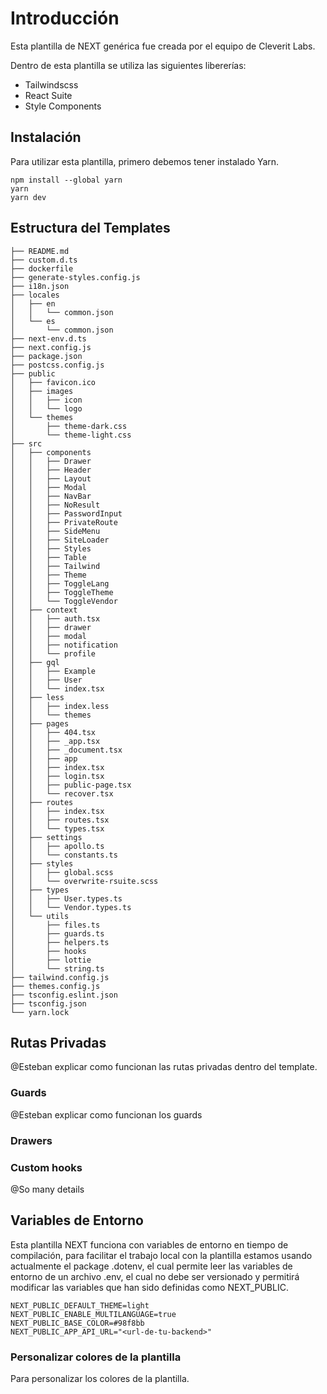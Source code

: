 # Introducción

Esta plantilla de NEXT genérica fue creada por el equipo de Cleverit Labs.

Dentro de esta plantilla se utiliza las siguientes libererías:

- Tailwindscss
- React Suite
- Style Components

## Instalación

Para utilizar esta plantilla, primero debemos tener instalado Yarn.

```shell
npm install --global yarn
yarn
yarn dev
```

## Estructura del Templates

```shell
├── README.md
├── custom.d.ts
├── dockerfile
├── generate-styles.config.js
├── i18n.json
├── locales
│   ├── en
│   │   └── common.json
│   └── es
│       └── common.json
├── next-env.d.ts
├── next.config.js
├── package.json
├── postcss.config.js
├── public
│   ├── favicon.ico
│   ├── images
│   │   ├── icon
│   │   └── logo
│   └── themes
│       ├── theme-dark.css
│       └── theme-light.css
├── src
│   ├── components
│   │   ├── Drawer
│   │   ├── Header
│   │   ├── Layout
│   │   ├── Modal
│   │   ├── NavBar
│   │   ├── NoResult
│   │   ├── PasswordInput
│   │   ├── PrivateRoute
│   │   ├── SideMenu
│   │   ├── SiteLoader
│   │   ├── Styles
│   │   ├── Table
│   │   ├── Tailwind
│   │   ├── Theme
│   │   ├── ToggleLang
│   │   ├── ToggleTheme
│   │   └── ToggleVendor
│   ├── context
│   │   ├── auth.tsx
│   │   ├── drawer
│   │   ├── modal
│   │   ├── notification
│   │   └── profile
│   ├── gql
│   │   ├── Example
│   │   ├── User
│   │   └── index.tsx
│   ├── less
│   │   ├── index.less
│   │   └── themes
│   ├── pages
│   │   ├── 404.tsx
│   │   ├── _app.tsx
│   │   ├── _document.tsx
│   │   ├── app
│   │   ├── index.tsx
│   │   ├── login.tsx
│   │   ├── public-page.tsx
│   │   └── recover.tsx
│   ├── routes
│   │   ├── index.tsx
│   │   ├── routes.tsx
│   │   └── types.tsx
│   ├── settings
│   │   ├── apollo.ts
│   │   └── constants.ts
│   ├── styles
│   │   ├── global.scss
│   │   └── overwrite-rsuite.scss
│   ├── types
│   │   ├── User.types.ts
│   │   └── Vendor.types.ts
│   └── utils
│       ├── files.ts
│       ├── guards.ts
│       ├── helpers.ts
│       ├── hooks
│       ├── lottie
│       └── string.ts
├── tailwind.config.js
├── themes.config.js
├── tsconfig.eslint.json
├── tsconfig.json
└── yarn.lock

```

## Rutas Privadas

@Esteban explicar como funcionan las rutas privadas dentro del template.

### Guards

@Esteban explicar como funcionan los guards

### Drawers

### Custom hooks

@So many details

## Variables de Entorno

Esta plantilla NEXT funciona con variables de entorno en tiempo de compilación, para facilitar el trabajo local con la plantilla estamos usando actualmente el package .dotenv, el cual permite leer las variables de entorno de un archivo .env, el cual no debe ser versionado y permitirá modificar las variables que han sido definidas como NEXT_PUBLIC.

```shell
NEXT_PUBLIC_DEFAULT_THEME=light
NEXT_PUBLIC_ENABLE_MULTILANGUAGE=true
NEXT_PUBLIC_BASE_COLOR=#98f8bb
NEXT_PUBLIC_APP_API_URL="<url-de-tu-backend>"
```

### Personalizar colores de la plantilla

Para personalizar los colores de la plantilla.
